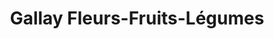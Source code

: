 ---
title: "Gallay Fleurs-Fruits-Légumes"
url: /cartigny/gallay-fleurs-fruits-legumes/
shop: Hofladen
---
